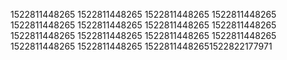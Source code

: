 1522811448265
1522811448265
1522811448265
1522811448265
1522811448265
1522811448265
1522811448265
1522811448265
1522811448265
1522811448265
1522811448265
1522811448265
1522811448265
1522811448265
15228114482651522822177971